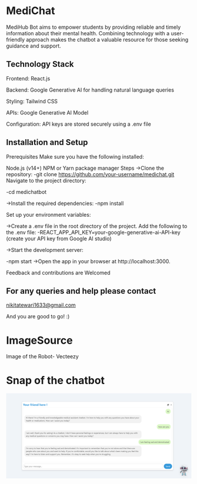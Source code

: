 # MediChat
MediHub Bot aims to empower students by providing reliable and timely information about their mental health. Combining technology with a user-friendly approach makes the chatbot a valuable resource for those seeking guidance and support.

## Technology Stack
Frontend: React.js

Backend: Google Generative AI for handling natural language queries

Styling: Tailwind CSS

APIs: Google Generative AI Model

Configuration: API keys are stored securely using a .env file

## Installation and Setup
Prerequisites
Make sure you have the following installed:

Node.js (v14+)
NPM or Yarn package manager
Steps
->Clone the repository:
-git clone https://github.com/your-username/medichat.git
Navigate to the project directory:

-cd medichatbot

->Install the required dependencies:
-npm install

Set up your environment variables:

->Create a .env file in the root directory of the project.
Add the following to the .env file:
-REACT_APP_API_KEY=your-google-generative-ai-API-key   (create your API key from Google AI studio)

->Start the development server:

-npm start
->Open the app in your browser at http://localhost:3000.

Feedback and contributions are Welcomed 
## For any queries and help please contact 
nikitatewari1633@gmail.com 

And you are good to go! :)

# ImageSource
Image of the Robot- Vecteezy
# Snap of the chatbot
![image](https://raw.githubusercontent.com/nikki-05/MediChat/refs/heads/main/snap.png)
